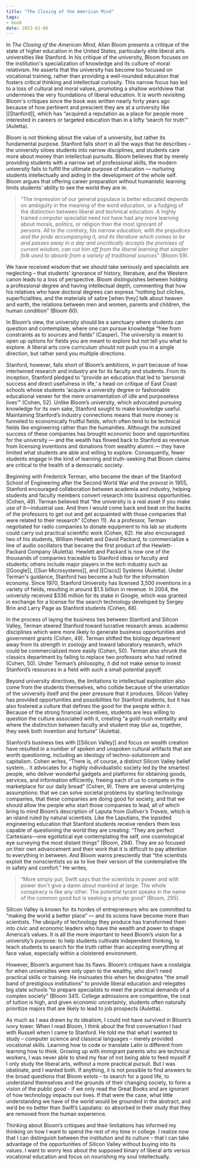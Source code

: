 ```yaml
---
title: "The Closing of the American Mind"
tags:
- book
date: 2023-01-06
---
```


In _The Closing of the American Mind_, Allan Bloom presents a critique of the state of higher education in the United States, particularly elite liberal arts universities like Stanford. In his critique of the university, Bloom focuses on the institution's specialization of knowledge and its culture of moral relativism. He asserts that the university has become too focused on vocational training, rather than providing a well-rounded education that fosters critical thinking and intellectual curiosity. This narrow focus has led to a loss of cultural and moral values, promoting a shallow worldview that undermines the very foundations of liberal education. It is worth revisiting Bloom's critiques since the book was written nearly forty years ago because of how pertinent and prescient they are at a university like [[Stanford]], which has “acquired a reputation as a place for people more interested in careers or targeted education than in a lofty ‘search for truth’” (Auletta).

Bloom is not thinking about the value of a university, but rather its fundamental purpose. Stanford falls short in all the ways that he describes – the university siloes students into narrow disciplines, and students care more about money than intellectual pursuits. Bloom believes that by merely providing students with a narrow set of professional skills, the modern university fails to fulfill the ultimate purpose of education — nurturing students intellectually and aiding in the development of the whole self. Bloom argues that offering career preparation without humanistic learning limits students’ ability to see the world they are in. 

> “The impression of our general populace is better educated depends on ambiguity in the meaning of the word education, or a fudging of the distinction between liberal and technical education. A highly trained computer specialist need not have had any more learning about morals, politics, or religion than the most ignorant of persons. _All to the contrary, his narrow education, with the prejudices and the pride accompanying it, and its literature which comes to be and passes away in a day and uncritically accepts the premises of current wisdom, can cut him off from the liberal learning that simpler folk used to absorb from a variety of traditional sources_” (Bloom 59).

We have received wisdom that we should take seriously and specialists are neglecting – that students’ ignorance of history, literature, and the Western canon leads to a loss of perspective. Bloom distinguishes between holding a professional degree and having intellectual depth, commenting that how his relatives who have doctoral degrees can express “nothing but cliches, superficialities, and the materials of satire [when they] talk about heaven and earth, the relations between men and women, parents and children, the human condition” (Bloom 60).

In Bloom’s view, the university should be a sanctuary where students can question and contemplate, where one can pursue knowledge “free from constraints as to sources and fields” (Casper)**.** The university is meant to open up options for fields you are meant to explore but not tell you what to explore. A liberal arts core curriculum should not push you in a single direction, but rather send you multiple directions.

Stanford, however, falls short of Bloom’s ambitions, in part because of how intertwined research and industry are for its faculty and students. From its inception, Stanford pledged to “provide an education that led to ‘personal success and direct usefulness in life,’ a head-on critique of East Coast schools whose students ‘acquire a university degree or fashionable educational veneer for the mere ornamentation of idle and purposeless lives’” (Cohen, 52). Unlike Bloom’s university, which advocated pursuing knowledge for its own sake, Stanford sought to make knowledge useful. Maintaining Stanford’s industry connections means that more money is funneled to economically fruitful fields, which often tend to be technical fields like engineering rather than the humanities. Although the outsized success of these companies has brought economic boon and opportunities for the university — and the wealth has flowed back to Stanford as revenue from licensing inventions and donations from wealthy alumni — they have limited what students are able and willing to explore. Consequently, fewer students engage in the kind of learning and truth-seeking that Bloom claims are critical to the health of a democratic society.

Beginning with Frederick Terman, who became the dean of the Stanford School of Engineering after the Second World War and the provost in 1955, Stanford encouraged collaboration between academia and industry, helping students and faculty members convert research into business opportunities. (Cohen, 49). Terman believed that “the university is a real asset if you make use of it—industrial use. And then I would come back and beat on the backs of the professors to get out and get acquainted with those companies that were related to their research” (Cohen 11). As a professor, Terman negotiated for radio companies to donate equipment to his lab so students could carry out practical scientific work (Cohen, 62). He also encouraged two of his students, William Hewlett and David Packard, to commercialize a line of audio oscillators that became the first product of the Hewlett-Packard Company (Auletta). Hewlett and Packard is now one of the thousands of companies traceable to Stanford ideas or faculty and students; others include major players in the tech industry such as [[Google]], [[Sun Microsystems]], and [[Cisco]] Systems (Auletta). Under Terman's guidance, Stanford has become a hub for the information economy. Since 1970, Stanford University has licensed 3,500 inventions in a variety of fields, resulting in around $1.5 billion in revenue. In 2004, the university received $336 million for its stake in Google, which was granted in exchange for a license for the search technology developed by Sergey Brin and Larry Page as Stanford students (Cohen, 66).

In the process of laying the business ties between Stanford and Silicon Valley, Terman steered Stanford toward lucrative research areas: academic disciplines which were more likely to generate business opportunities and government grants (Cohen, 49). Terman shifted the biology department away from its strength in zoology and toward laboratory research, which could be commercialized more easily (Cohen, 50). Terman also shrunk the classics department by failing to replace two professors who had retired (Cohen, 50). Under Terman’s philosophy, it did not make sense to invest Stanford’s resources in a field with such a small potential payoff.

Beyond university directives, the limitations to intellectual exploration also come from the students themselves, who collide because of the orientation of the university itself and the peer pressure that it produces. Silicon Valley has provided opportunities and possibilities for Stanford students, but it has also fostered a culture that defines the good for the people within it. Because of the strong financial incentives, students are less willing to question the culture associated with it, creating “a gold-rush mentality and where the distinction between faculty and student may blur as, together, they seek both invention and fortune” (Auletta). 

Stanford’s business ties with [[Silicon Valley]] and focus on wealth creation have resulted in a number of spoken and unspoken cultural artifacts that are worth questioning, including an ideology of techno-solutionism and capitalism. Cohen writes, “There is, of course, a distinct Silicon Valley belief system… it advocates for a highly individualistic society led by the smartest people, who deliver wonderful gadgets and platforms for obtaining goods, services, and information efficiently, freeing each of us to compete in the marketplace for our daily bread” (Cohen, 9). There are several underlying assumptions: that we can solve societal problems by starting technology companies, that these companies are doing good for society, and that we should allow the people who start those companies to lead, all of which bring to mind Bloom’s description of Laputa from _Gulliver’s Travels_, which is an island ruled by natural scientists. Like the Laputians, the lopsided engineering education that Stanford students receive renders them less capable of questioning the world they are creating: “They are perfect Cartesians—one egotistical eye contemplating the self, one cosmological eye surveying the most distant things” (Bloom, 294). They are so focused on their own advancement and their work that it is difficult to pay attention to everything in between. And Bloom warns presciently that “the scientists exploit the nonscientists so as to live their version of the contemplative life in safety and comfort.” He writes,

> “More simply put, Swift says that the scientists in power and with power don’t give a damn about mankind at large. The whole conspiracy is like any other. The potential tyrant speaks in the name of the common good but is seeking a private good” (Bloom, 295). 

Silicon Valley is known for its hordes of entrepreneurs who are committed to “making the world a better place” — and its scions have become more than scientists. The ubiquity of technology they produce has transformed them into civic and economic leaders who have the wealth and power to shape America’s values. It is all the more important to heed Bloom’s vision for a university’s purpose: to help students cultivate independent thinking, to teach students to search for the truth rather than accepting everything at face value, especially within a cloistered environment. 

However, Bloom’s argument has its flaws. Bloom’s critiques have a nostalgia for when universities were only open to the wealthy, who don’t need practical skills or training. He insinuates this when he designates “the small band of prestigious institutions” to provide liberal education and relegates big state schools “to prepare specialists to meet the practical demands of a complex society” (Bloom 341). College admissions are competitive, the cost of tuition is high, and given economic uncertainty, students often naturally prioritize majors that are likely to lead to job prospects (Auletta). 

As much as I was drawn by its idealism, I could not have survived in Bloom’s ivory tower. When I read Bloom, I think about the first conversation I had with Russell when I came to Stanford. He told me that what I wanted to study – computer science and classical languages – merely provided vocational skills. Learning how to code or translate Latin is different from learning how to think. Growing up with immigrant parents who are technical workers, I was never able to shed my fear of not being able to feed myself if I only study the liberal arts, without a more practical pursuit. But I was obstinate, and I wanted both. If anything, it is not possible to find answers to the broad questions that Bloom extols – to search for a good life, to understand themselves and the grounds of their changing society, to form a vision of the public good - if we only read the Great Books and are ignorant of how technology impacts our lives. If that were the case, what little understanding we have of the world would be grounded in the abstract, and we’d be no better than Swift’s Laputans: so absorbed in their study that they are removed from the human experience. 

Thinking about Bloom’s critiques and their limitations has informed my thinking on how I want to spend the rest of my time in college. I realize now that I can distinguish between the institution and its culture – that I can take advantage of the opportunities of Silicon Valley without buying into its values. I want to worry less about the supposed binary of liberal arts versus vocational education and focus on nourishing my soul intellectually.